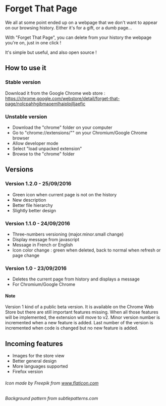 # Forget That Page
We all at some point ended up on a webpage that we don't want to appear on our browsing history. Either it's for a gift, or a dumb page...

With "Forget That Page", you can delete from your history the webpage you're on, just in one click !

It's simple but useful, and also open source !

## How to use it

### Stable version
Download it from the Google Chrome web store :
https://chrome.google.com/webstore/detail/forget-that-page/nolcpahhgjbmaoemlhaiplpjlljaefic

### Unstable version
- Download the "chrome" folder on your computer
- Go to "chrome://extensions/"" on your Chromium/Google Chrome browser
- Allow developer mode
- Select "load unpacked extension"
- Browse to the "chrome" folder

## Versions

### Version 1.2.0 - 25/09/2016
- Green icon when current page is not on the history
- New description
- Better file hierarchy
- Slightly better design

### Version 1.1.0 - 24/09/2016
- Three-numbers versioning (major.minor.small change)
- Display message from javascript
- Message in French or English
- Icon color change : green when deleted, back to normal when refresh or page change

### Version 1.0 - 23/09/2016
- Deletes the current page from history and displays a message
- For Chromium/Google Chrome

#### Note
Version 1 kind of a public beta version. It is available on the Chrome Web Store but there are still important features missing. When all those features will be implemented, the extension will move to v2.
Minor version number is incremented when a new feature is added.
Last number of the version is incremented when code is changed but no new feature is added.

## Incoming features
- Images for the store view
- Better general design
- More languages supported
- Firefox version

###### Icon made by Freepik from www.flaticon.com
###### Background pattern from subtlepatterns.com
